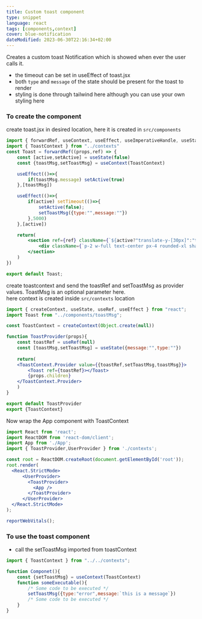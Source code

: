 ```yaml
---
title: Custom toast component
type: snippet
language: react
tags: [components,context]
cover: blue-notification
dateModified: 2023-06-30T22:16:34+02:00
---
```


Creates a custom toast Notification which is showed when ever the user calls it.

- the timeout can be set in useEffect of toast.jsx
- both `type` and `message` of the state should be present for the toast to render 
- styling is done through tailwind here although you can use your own styling here

### To create the component
create toast.jsx in desired location, here it is created in `src/components`
```jsx
import { forwardRef, useContext, useEffect, useImperativeHandle, useState } from "react"
import { ToastContext } from "../contexts"
const Toast = forwardRef((props,ref) => {
    const [active,setActive] = useState(false)
    const {toastMsg,setToastMsg} = useContext(ToastContext)

    useEffect(()=>{
        if(toastMsg.message) setActive(true)
    },[toastMsg])

    useEffect(()=>{
        if(active) setTimeout(()=>{
            setActive(false);
            setToastMsg({type:"",message:""})
        },5000)
    },[active])

    return(
        <section ref={ref} className={`${active?"translate-y-[30px]":"translate-y-[-40px]"} z-50 duration-500 toast-wrapper min-w-fit w-screen max-w-[300px] rounded absolute top-[-20px] left-1/2 -translate-x-1/2`}>
            <div className={`p-2 w-full text-center px-4 rounded-xl shadow-sm ${toastMsg.type=="success"?"bg-green-600 text-dark shadow-green-200":"bg-secondary text-red-500 shadow-red-300"}`}>{toastMsg.message}</div>
        </section>
    )
})

export default Toast;
```

create toastcontext and send the toastRef and setToastMsg as provider values. ToastMsg is an optional parameter here.<br/>
here context is created inside `src/contexts` location
```jsx
import { createContext, useState, useRef, useEffect } from "react";
import Toast from "../components/toastMsg";

const ToastContext = createContext(Object.create(null))

function ToastProvider(props){
    const toastRef = useRef(null)
    const [toastMsg,setToastMsg] = useState({message:"",type:""})
    
    return(
    <ToastContext.Provider value={{toastRef,setToastMsg,toastMsg}}>
        <Toast ref={toastRef}></Toast>
        {props.children}
    </ToastContext.Provider>
    )
}

export default ToastProvider
export {ToastContext}
```

Now wrap the App component with ToastContext
```jsx
import React from 'react';
import ReactDOM from 'react-dom/client';
import App from './App';
import { ToastProvider,UserProvider } from './contexts';

const root = ReactDOM.createRoot(document.getElementById('root'));
root.render(
  <React.StrictMode>
      <UserProvider>
        <ToastProvider>
          <App />
        </ToastProvider>
      </UserProvider>
  </React.StrictMode>
);

reportWebVitals();

```
### To use the toast component 
- call the setToastMsg imported from toastContext
```jsx
import { ToastContext } from "../../contexts";

function Componet(){
    const {setToastMsg} = useContext(ToastContext)
    function someExecutable(){
        /* Some code to be executed */
        setToastMsg({type:"error",message:`this is a message`})
        /* Some code to be executed */
    }
}
```